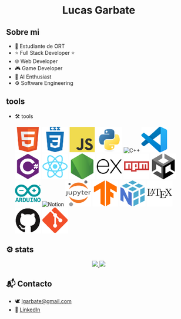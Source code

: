 <div align="center">
  <h1 align="center"><a>Lucas Garbate</a></h1>
</div>

## Sobre mi
- 🏫 Estudiante de ORT
- ⭐ Full Stack Developer ⭐ 
- 🌐 Web Developer
- 🎮 Game Developer
- 🤖 AI Enthusiast
- ⚙️ Software Engineering 


## tools
- 🛠️ tools
  
    <img src="https://github.com/devicons/devicon/blob/master/icons/html5/html5-original.svg" height="70px" alt="HTML5">
    <img src="https://github.com/devicons/devicon/blob/master/icons/css3/css3-plain-wordmark.svg" height="70px" alt="CSS3">
    <img src="https://github.com/devicons/devicon/blob/master/icons/javascript/javascript-original.svg" height="70px" alt="JavaScript">
    <img src="https://github.com/devicons/devicon/blob/master/icons/python/python-original.svg" height="70px" alt="Python">
    <img src="https://github.com/isocpp/logos/blob/master/cpp_logo.svg" height="70px" alt="C++">
    <img src="https://github.com/devicons/devicon/blob/master/icons/vscode/vscode-original.svg" height="70px" alt="Visual Studio Code">
    <img src="https://github.com/devicons/devicon/blob/master/icons/csharp/csharp-plain.svg" height="70px" alt="C#">
    <img src="https://github.com/devicons/devicon/blob/master/icons/react/react-original.svg" height="70px" alt="ReactJS">
    <img src="https://github.com/devicons/devicon/blob/master/icons/nodejs/nodejs-original.svg" height="70px" alt="Node.js">
    <img src="https://github.com/devicons/devicon/blob/master/icons/express/express-original.svg" height="70px" alt="Express.js">
    <img src="https://github.com/devicons/devicon/blob/master/icons/npm/npm-original-wordmark.svg" height="70px" alt="npm">
    <img src="https://github.com/devicons/devicon/blob/master/icons/unity/unity-original.svg" height="70px" alt="Unity">
    <img src="https://github.com/devicons/devicon/blob/master/icons/arduino/arduino-original-wordmark.svg" height="70px" alt="Arduino">
    <img src="https://upload.wikimedia.org/wikipedia/commons/4/45/Notion_app_logo.png" height="70px" alt="Notion">
    <img src="https://github.com/devicons/devicon/blob/master/icons/jupyter/jupyter-original-wordmark.svg" height="70px" alt="Jupyter">
    <img src="https://github.com/devicons/devicon/blob/master/icons/tensorflow/tensorflow-original.svg" height="70px" alt="Tensorflow">
    <img src="https://github.com/devicons/devicon/blob/master/icons/numpy/numpy-original.svg" height="70px" alt="Numpy">
    <img src="https://github.com/devicons/devicon/blob/master/icons/latex/latex-original.svg" height="70px" alt="LaTeX">
    <img src="https://github.com/devicons/devicon/blob/master/icons/github/github-original.svg" height="70px" alt="GitHub">
    <img src="https://github.com/devicons/devicon/blob/master/icons/git/git-original.svg" height="70px" alt="git">


## ⚙️ stats
<p align="center">
  <a href="https://github.com/luxcas213">
    <img height="140em" src="https://github-readme-stats-eight-theta.vercel.app/api?username=luxcas213&show_icons=true&theme=highcontrast&include_all_commits=true&count_private=true"/>
    <img height="140em" src="https://github-readme-stats-eight-theta.vercel.app/api/top-langs/?username=luxcas213&layout=compact&langs_count=8&theme=highcontrast"/>
  </a>
</p>

## 📬 Contacto

- 🕊️ [lgarbate@gmail.com](mailto:lgarbate@gmail.com)
- 🔗 [LinkedIn](https://www.linkedin.com/in/lucas-garbate-234426335/)

